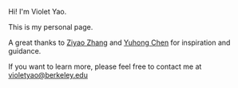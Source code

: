 Hi! I'm Violet Yao.

This is my personal page. 

A great thanks to [Ziyao Zhang](https://github.com/ziyaointl) and [Yuhong Chen](https://github.com/FX196) for inspiration and guidance. 

If you want to learn more, please feel free to contact me at violetyao@berkeley.edu
